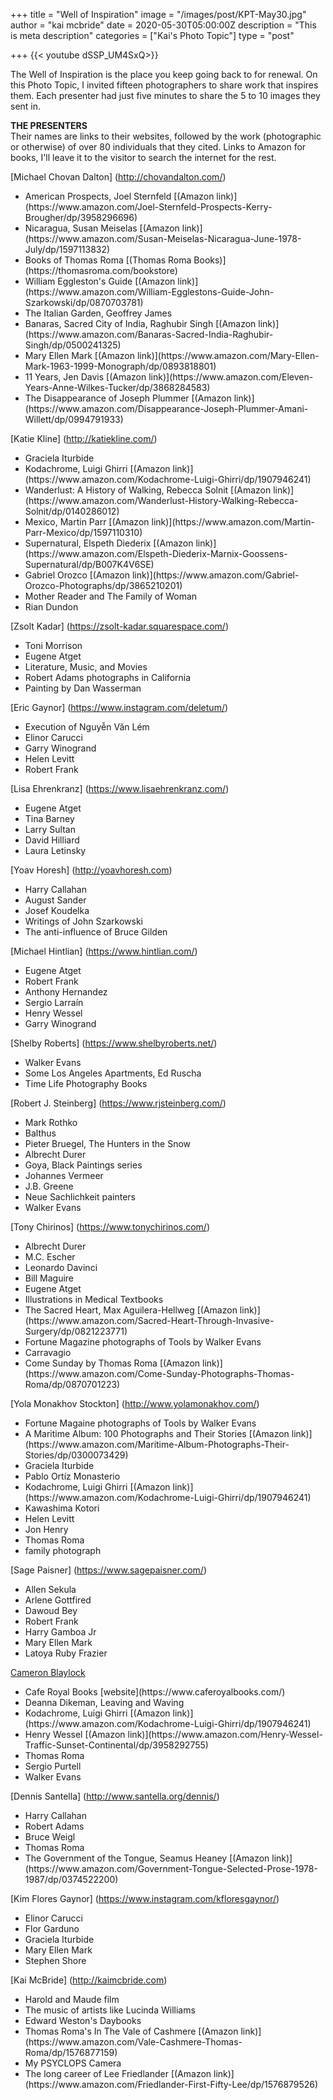 +++
title = "Well of Inspiration"
image = "/images/post/KPT-May30.jpg"
author = "kai mcbride"
date = 2020-05-30T05:00:00Z
description = "This is meta description"
categories = ["Kai's Photo Topic"]
type = "post"

+++
{{< youtube dSSP_UM4SxQ>}}

The Well of Inspiration is the place you keep going back to for renewal. On this Photo Topic, I invited fifteen photographers to share work that inspires them. 
Each presenter had just five minutes to share the 5 to 10 images they sent in.

__THE PRESENTERS__
<br>
Their names are links to their websites, followed by the work (photographic or otherwise) of over 80 individuals that they cited.
Links to Amazon for books, I'll leave it to the visitor to search the internet for the rest.

[Michael Chovan Dalton] (http://chovandalton.com/)
<ul>
    <li>American Prospects, Joel Sternfeld [(Amazon link)](https://www.amazon.com/Joel-Sternfeld-Prospects-Kerry-Brougher/dp/3958296696)
    <li>Nicaragua, Susan Meiselas [(Amazon link)](https://www.amazon.com/Susan-Meiselas-Nicaragua-June-1978-July/dp/1597113832)
    <li>Books of Thomas Roma [(Thomas Roma Books)](https://thomasroma.com/bookstore)
    <li>William Eggleston's Guide [(Amazon link)](https://www.amazon.com/William-Egglestons-Guide-John-Szarkowski/dp/0870703781)
    <li>The Italian Garden, Geoffrey James
    <li>Banaras, Sacred City of India, Raghubir Singh [(Amazon link)](https://www.amazon.com/Banaras-Sacred-India-Raghubir-Singh/dp/0500241325)
    <li>Mary Ellen Mark [(Amazon link)](https://www.amazon.com/Mary-Ellen-Mark-1963-1999-Monograph/dp/0893818801)
    <li>11 Years, Jen Davis [(Amazon link)](https://www.amazon.com/Eleven-Years-Anne-Wilkes-Tucker/dp/3868284583)
    <li>The Disappearance of Joseph Plummer [(Amazon link)](https://www.amazon.com/Disappearance-Joseph-Plummer-Amani-Willett/dp/0994791933)
</ul>

[Katie Kline] (http://katiekline.com/)
<ul>
    <li>Graciela Iturbide
    <li>Kodachrome, Luigi Ghirri [(Amazon link)](https://www.amazon.com/Kodachrome-Luigi-Ghirri/dp/1907946241)
    <li>Wanderlust: A History of Walking, Rebecca Solnit [(Amazon link)](https://www.amazon.com/Wanderlust-History-Walking-Rebecca-Solnit/dp/0140286012)
    <li>Mexico, Martin Parr [(Amazon link)](https://www.amazon.com/Martin-Parr-Mexico/dp/1597110310)
    <li>Supernatural, Elspeth Diederix [(Amazon link)](https://www.amazon.com/Elspeth-Diederix-Marnix-Goossens-Supernatural/dp/B007K4V6SE) 
    <li>Gabriel Orozco [(Amazon link)](https://www.amazon.com/Gabriel-Orozco-Photographs/dp/3865210201)
    <li>Mother Reader and The Family of Woman
    <li>Rian Dundon
</ul>

[Zsolt Kadar] (https://zsolt-kadar.squarespace.com/)
<ul>
    <li>Toni Morrison
    <li>Eugene Atget
    <li>Literature, Music, and Movies
    <li>Robert Adams photographs in California
    <li>Painting by Dan Wasserman
</ul>

[Eric Gaynor] (https://www.instagram.com/deletum/)
<ul>
    <li>Execution of Nguyễn Văn Lém
    <li>Elinor Carucci
    <li>Garry Winogrand
    <li>Helen Levitt
    <li>Robert Frank
</ul>

[Lisa Ehrenkranz] (https://www.lisaehrenkranz.com/)
<ul>
    <li>Eugene Atget
    <li>Tina Barney
    <li>Larry Sultan
    <li>David Hilliard
    <li>Laura Letinsky
</ul>

[Yoav Horesh] (http://yoavhoresh.com)
<ul>
    <li>Harry Callahan
    <li>August Sander
    <li>Josef Koudelka
    <li>Writings of John Szarkowski
    <li>The anti-influence of Bruce Gilden
</ul>

[Michael Hintlian] (https://www.hintlian.com/)
<ul>
    <li>Eugene Atget
    <li>Robert Frank
    <li>Anthony Hernandez
    <li>Sergio Larraín
    <li>Henry Wessel
    <li>Garry Winogrand
</ul>

[Shelby Roberts] (https://www.shelbyroberts.net/)
<ul>
    <li>Walker Evans
    <li>Some Los Angeles Apartments, Ed Ruscha
    <li>Time Life Photography Books
</ul>

[Robert J. Steinberg] (https://www.rjsteinberg.com/)
<ul>
    <li>Mark Rothko
    <li>Balthus
    <li>Pieter Bruegel, The Hunters in the Snow
    <li>Albrecht Durer
    <li>Goya, Black Paintings series
    <li>Johannes Vermeer
    <li>J.B. Greene
    <li>Neue Sachlichkeit painters
    <li>Walker Evans
</ul>

[Tony Chirinos] (https://www.tonychirinos.com/)
<ul>
    <li>Albrecht Durer
    <li>M.C. Escher
    <li>Leonardo Davinci
    <li>Bill Maguire
    <li>Eugene Atget
    <li>Illustrations in Medical Textbooks
    <li>The Sacred Heart, Max Aguilera-Hellweg [(Amazon link)](https://www.amazon.com/Sacred-Heart-Through-Invasive-Surgery/dp/0821223771)
    <li>Fortune Magazine photographs of Tools by Walker Evans
    <li>Carravagio
    <li>Come Sunday by Thomas Roma [(Amazon link)](https://www.amazon.com/Come-Sunday-Photographs-Thomas-Roma/dp/0870701223)
</ul>

[Yola Monakhov Stockton] (http://www.yolamonakhov.com/)
<ul>
    <li>Fortune Magaine photographs of Tools by Walker Evans
    <li>A Maritime Album: 100 Photographs and Their Stories [(Amazon link)](https://www.amazon.com/Maritime-Album-Photographs-Their-Stories/dp/0300073429)
    <li>Graciela Iturbide
    <li>Pablo Ortíz Monasterio
    <li>Kodachrome, Luigi Ghirri [(Amazon link)](https://www.amazon.com/Kodachrome-Luigi-Ghirri/dp/1907946241)
    <li>Kawashima Kotori
    <li>Helen Levitt
    <li>Jon Henry
    <li>Thomas Roma
    <li>family photograph
</ul>

[Sage Paisner] (https://www.sagepaisner.com/)
<ul>
    <li>Allen Sekula
    <li>Arlene Gottfired
    <li>Dawoud Bey
    <li>Robert Frank
    <li>Harry Gamboa Jr
    <li>Mary Ellen Mark
    <li>Latoya Ruby Frazier
</ul>

[Cameron Blaylock](https://www.cameronblaylock.com/)
<ul>
    <li>Cafe Royal Books [website](https://www.caferoyalbooks.com/)
    <li>Deanna Dikeman, Leaving and Waving
    <li>Kodachrome, Luigi Ghirri [(Amazon link)](https://www.amazon.com/Kodachrome-Luigi-Ghirri/dp/1907946241)
    <li>Henry Wessel [(Amazon link)](https://www.amazon.com/Henry-Wessel-Traffic-Sunset-Continental/dp/3958292755)
    <li>Thomas Roma
    <li>Sergio Purtell
    <li>Walker Evans
</ul>

[Dennis Santella] (http://www.santella.org/dennis/)
<ul>
    <li>Harry Callahan
    <li>Robert Adams
    <li>Bruce Weigl
    <li>Thomas Roma
    <li>The Government of the Tongue, Seamus Heaney [(Amazon link)](https://www.amazon.com/Government-Tongue-Selected-Prose-1978-1987/dp/0374522200)
</ul>

[Kim Flores Gaynor] (https://www.instagram.com/kfloresgaynor/)
<ul>
    <li>Elinor Carucci
    <li>Flor Garduno
    <li>Graciela Iturbide
    <li>Mary Ellen Mark
    <li>Stephen Shore
</ul>

[Kai McBride] (http://kaimcbride.com)
<ul>
    <li>Harold and Maude film
    <li>The music of artists like Lucinda Williams
    <li>Edward Weston's Daybooks
    <li>Thomas Roma's In The Vale of Cashmere [(Amazon link)](https://www.amazon.com/Vale-Cashmere-Thomas-Roma/dp/1576877159)
    <li>My PSYCLOPS Camera
    <li>The long career of Lee Friedlander [(Amazon link)](https://www.amazon.com/Friedlander-First-Fifty-Lee/dp/1576879526)
</ul>


